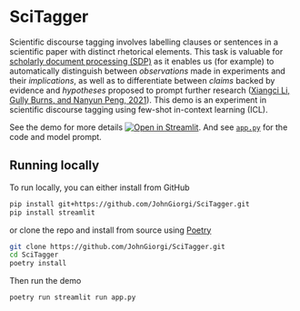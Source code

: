 # SciTagger

Scientific discourse tagging involves labelling clauses or sentences in a scientific paper with distinct rhetorical elements. This task is valuable for [scholarly document processing (SDP)](https://ornlcda.github.io/SDProc/) as it enables us (for example) to automatically distinguish between _observations_ made in experiments and their _implications_, as well as to differentiate between _claims_ backed by evidence and _hypotheses_ proposed to prompt further research ([Xiangci Li, Gully Burns, and Nanyun Peng, 2021](https://aclanthology.org/2021.eacl-main.218/)). This demo is an experiment in scientific discourse tagging using few-shot in-context learning (ICL).

See the demo for more details [![Open in Streamlit](https://static.streamlit.io/badges/streamlit_badge_black_white.svg)](https://share.streamlit.io/johngiorgi/SciTagger/main/app.py). And see [`app.py`](app.py) for the code and model prompt.

## Running locally

To run locally, you can either install from GitHub

```bash
pip install git+https://github.com/JohnGiorgi/SciTagger.git
pip install streamlit
```

or clone the repo and install from source using [Poetry](https://python-poetry.org/)

```bash
git clone https://github.com/JohnGiorgi/SciTagger.git
cd SciTagger
poetry install
```

Then run the demo

```bash
poetry run streamlit run app.py
```
